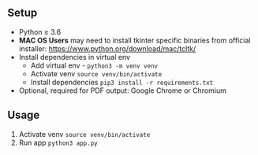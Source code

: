 ## Setup

 - Python ≥ 3.6
 - **MAC OS Users** may need to install tkinter specific binaries from official installer: https://www.python.org/download/mac/tcltk/
 - Install dependencies in virtual env 
   - Add virtual env - `python3 -m venv venv`
   - Activate venv `source venv/bin/activate`
   - Install dependencies `pip3 install -r requirements.txt`
 - Optional, required for PDF output: Google Chrome or Chromium

## Usage
 1. Activate venv `source venv/bin/activate` 
 2. Run app `python3 app.py`